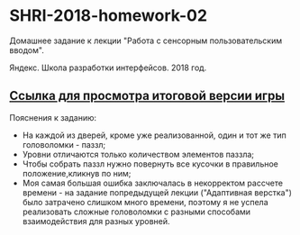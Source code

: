 # SHRI-2018-homework-02

Домашнее задание к лекции "Работа с сенсорным пользовательским вводом".

Яндекс. Школа разработки интерфейсов. 2018 год.

## [Ссылка для просмотра итоговой версии игры](https://alivander.github.io/SHRI-2018-homework-02/source/index.html)

Пояснения к заданию:
* На каждой из дверей, кроме уже реализованной, один и тот же тип головоломки - паззл;
* Уровни отличаются только количеством элементов паззла;
* Чтобы собрать паззл нужно повернуть все кусочки в правильное положение,кликнув по ним;
* Моя самая большая ошибка заключалась в некорректом рассчете времени - на задание попредыдущей лекции ("Адаптивная верстка") было затрачено слишком много времени, поэтому я не успела реализовать сложные головоломки с разными способами взаимодействия для разных уровней.